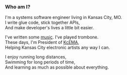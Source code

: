 ### Who am I? ###

I'm a systems software engineer living in Kansas City, MO.  
I write glue code, stick together APIs,  
And make developer's lives a little bit easier.  
  
I've written some [music](/compositions). I've played trombone.  
These days, I'm President of [KcEMA](http://www.kcema.net),  
Helping Kansas City electronic artists any way I can.  

I enjoy running long distances,  
Swimming for long periods of time,  
And learning as much as possible about everything.  